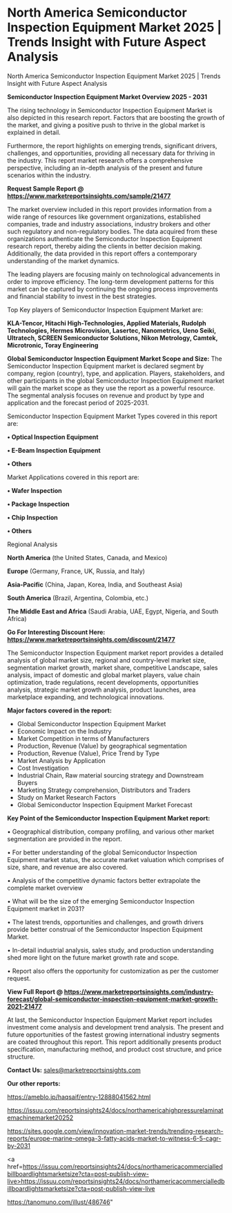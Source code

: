 # North America Semiconductor Inspection Equipment Market 2025 | Trends Insight with Future Aspect Analysis
North America Semiconductor Inspection Equipment Market 2025 | Trends Insight with Future Aspect Analysis

<Strong> Semiconductor Inspection Equipment Market Overview 2025 - 2031</strong>

The rising technology in Semiconductor Inspection Equipment Market is also depicted in this research report. Factors that are boosting the growth of the market, and giving a positive push to thrive in the global market is explained in detail.

Furthermore, the report highlights on emerging trends, significant drivers, challenges, and opportunities, providing all necessary data for thriving in the industry. This report market research offers a comprehensive perspective, including an in-depth analysis of the present and future scenarios within the industry.

<strong>Request Sample Report @ <a href=https://www.marketreportsinsights.com/sample/21477>https://www.marketreportsinsights.com/sample/21477</a></strong>

The market overview included in this report provides information from a wide range of resources like government organizations, established companies, trade and industry associations, industry brokers and other such regulatory and non-regulatory bodies. The data acquired from these organizations authenticate the Semiconductor Inspection Equipment research report, thereby aiding the clients in better decision making. Additionally, the data provided in this report offers a contemporary understanding of the market dynamics.

The leading players are focusing mainly on technological advancements in order to improve efficiency. The long-term development patterns for this market can be captured by continuing the ongoing process improvements and financial stability to invest in the best strategies.

Top Key players of Semiconductor Inspection Equipment Market are:

<strong>KLA-Tencor, Hitachi High-Technologies, Applied Materials, Rudolph Technologies, Hermes Microvision, Lasertec, Nanometrics, Ueno Seiki, Ultratech, SCREEN Semiconductor Solutions, Nikon Metrology, Camtek, Microtronic, Toray Engineering</strong>

<strong><b>Global Semiconductor Inspection Equipment Market Scope and Size:</b></strong>
The Semiconductor Inspection Equipment market is declared segment by company, region (country), type, and application. Players, stakeholders, and other participants in the global Semiconductor Inspection Equipment market will gain the market scope as they use the report as a powerful resource. The segmental analysis focuses on revenue and product by type and application and the forecast period of 2025-2031.

Semiconductor Inspection Equipment Market Types covered in this report are:

<strong>• Optical Inspection Equipment

• E-Beam Inspection Equipment

• Others</strong>

Market Applications covered in this report are:

<strong>• Wafer Inspection

• Package Inspection

• Chip Inspection

• Others</strong> 

Regional Analysis

<strong>North America</strong> (the United States, Canada, and Mexico)

<strong>Europe</strong> (Germany, France, UK, Russia, and Italy)

<strong>Asia-Pacific</strong> (China, Japan, Korea, India, and Southeast Asia)

<strong>South America</strong> (Brazil, Argentina, Colombia, etc.)

<strong>The Middle East and Africa</strong> (Saudi Arabia, UAE, Egypt, Nigeria, and South Africa)

<strong>Go For Interesting Discount Here: <a href=https://www.marketreportsinsights.com/discount/21477>https://www.marketreportsinsights.com/discount/21477</a></strong>

The Semiconductor Inspection Equipment market report provides a detailed analysis of global market size, regional and country-level market size, segmentation market growth, market share, competitive Landscape, sales analysis, impact of domestic and global market players, value chain optimization, trade regulations, recent developments, opportunities analysis, strategic market growth analysis, product launches, area marketplace expanding, and technological innovations.

<strong><b>Major factors covered in the report:</b></strong>
<ul>
  <li>Global Semiconductor Inspection Equipment Market </li>
  <li>Economic Impact on the Industry</li>
  <li>Market Competition in terms of Manufacturers</li>
  <li>Production, Revenue (Value) by geographical segmentation</li>
  <li>Production, Revenue (Value), Price Trend by Type</li>
  <li>Market Analysis by Application</li>
  <li>Cost Investigation</li>
  <li>Industrial Chain, Raw material sourcing strategy and Downstream Buyers</li>
  <li>Marketing Strategy comprehension, Distributors and Traders</li>
  <li>Study on Market Research Factors</li>
  <li>Global Semiconductor Inspection Equipment Market Forecast</li>
</ul>

<strong><b>Key Point of the Semiconductor Inspection Equipment Market report:</b></strong>

• Geographical distribution, company profiling, and various other market segmentation are provided in the report.

• For better understanding of the global Semiconductor Inspection Equipment market status, the accurate market valuation which comprises of size, share, and revenue are also covered.

• Analysis of the competitive dynamic factors better extrapolate the complete market overview

• What will be the size of the emerging Semiconductor Inspection Equipment market in 2031?

• The latest trends, opportunities and challenges, and growth drivers provide better construal of the Semiconductor Inspection Equipment Market.

• In-detail industrial analysis, sales study, and production understanding shed more light on the future market growth rate and scope.

• Report also offers the opportunity for customization as per the customer request.

<strong><b>View Full Report @ <a href=https://www.marketreportsinsights.com/industry-forecast/global-semiconductor-inspection-equipment-market-growth-2021-21477>https://www.marketreportsinsights.com/industry-forecast/global-semiconductor-inspection-equipment-market-growth-2021-21477</a></b></strong>


At last, the Semiconductor Inspection Equipment Market report includes investment come analysis and development trend analysis. The present and future opportunities of the fastest growing international industry segments are coated throughout this report. This report additionally presents product specification, manufacturing method, and product cost structure, and price structure.

<strong>Contact Us:</strong>
sales@marketreportsinsights.com

<strong>Our other reports:</strong>

<a href=https://ameblo.jp/haqsaif/entry-12888041562.html>https://ameblo.jp/haqsaif/entry-12888041562.html</a>

<a href=https://issuu.com/reportsinsights24/docs/northamericahighpressurelaminatemachinemarket20252>https://issuu.com/reportsinsights24/docs/northamericahighpressurelaminatemachinemarket20252</a>

<a href=https://sites.google.com/view/innovation-market-trends/trending-research-reports/europe-marine-omega-3-fatty-acids-market-to-witness-6-5-cagr-by-2031>https://sites.google.com/view/innovation-market-trends/trending-research-reports/europe-marine-omega-3-fatty-acids-market-to-witness-6-5-cagr-by-2031</a>

<a href=https://issuu.com/reportsinsights24/docs/northamericacommercialledbillboardlightsmarketsize?cta=post-publish-view-live>https://issuu.com/reportsinsights24/docs/northamericacommercialledbillboardlightsmarketsize?cta=post-publish-view-live</a>

<a href=https://tanomuno.com/illust/486746>https://tanomuno.com/illust/486746</a>"
